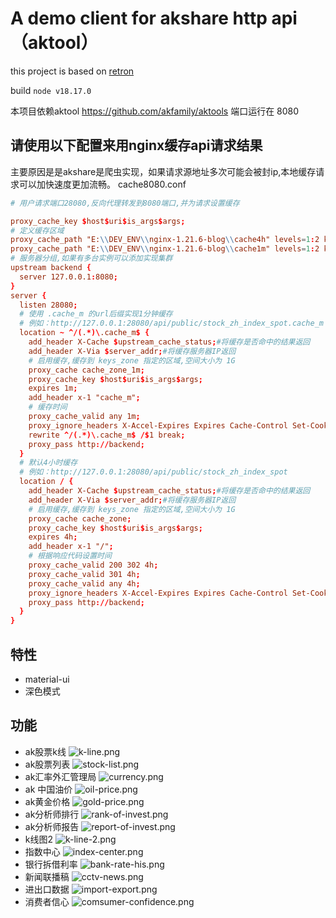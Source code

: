 # A demo client for akshare http api（aktool）

this project is based on [retron](https://github.com/jooy2/retron)

build `node v18.17.0`

本项目依赖aktool https://github.com/akfamily/aktools 端口运行在 8080

## 请使用以下配置来用nginx缓存api请求结果

主要原因是是akshare是爬虫实现，如果请求源地址多次可能会被封ip,本地缓存请求可以加快速度更加流畅。
cache8080.conf

```conf
# 用户请求端口28080,反向代理转发到8080端口,并为请求设置缓存

proxy_cache_key $host$uri$is_args$args;
# 定义缓存区域
proxy_cache_path "E:\\DEV_ENV\\nginx-1.21.6-blog\\cache4h" levels=1:2 keys_zone=cache_zone:256m max_size=2G inactive=4h use_temp_path=off;
proxy_cache_path "E:\\DEV_ENV\\nginx-1.21.6-blog\\cache1m" levels=1:2 keys_zone=cache_zone_1m:256m max_size=2G inactive=1m use_temp_path=off;
# 服务器分组,如果有多台实例可以添加实现集群
upstream backend {
  server 127.0.0.1:8080;
}
server {
  listen 28080;
  # 使用 .cache_m 的url后缀实现1分钟缓存
  # 例如：http://127.0.0.1:28080/api/public/stock_zh_index_spot.cache_m
  location ~ ^/(.*)\.cache_m$ {
    add_header X-Cache $upstream_cache_status;#将缓存是否命中的结果返回
    add_header X-Via $server_addr;#将缓存服务器IP返回
    # 启用缓存,缓存到 keys_zone 指定的区域,空间大小为 1G
    proxy_cache cache_zone_1m;
    proxy_cache_key $host$uri$is_args$args;
    expires 1m;
    add_header x-1 "cache_m";
    # 缓存时间
    proxy_cache_valid any 1m;
    proxy_ignore_headers X-Accel-Expires Expires Cache-Control Set-Cookie;
    rewrite ^/(.*)\.cache_m$ /$1 break;
    proxy_pass http://backend;
  }
  # 默认4小时缓存
  # 例如：http://127.0.0.1:28080/api/public/stock_zh_index_spot
  location / {
    add_header X-Cache $upstream_cache_status;#将缓存是否命中的结果返回
    add_header X-Via $server_addr;#将缓存服务器IP返回
    # 启用缓存,缓存到 keys_zone 指定的区域,空间大小为 1G
    proxy_cache cache_zone;
    proxy_cache_key $host$uri$is_args$args;
    expires 4h;
    add_header x-1 "/";
    # 根据响应代码设置时间
    proxy_cache_valid 200 302 4h;
    proxy_cache_valid 301 4h;
    proxy_cache_valid any 4h;
    proxy_ignore_headers X-Accel-Expires Expires Cache-Control Set-Cookie;
    proxy_pass http://backend;
  }
}
```

## 特性

- material-ui
- 深色模式

## 功能

- ak股票k线
  ![k-line.png](docs%2Fimg%2Fk-line.png)
- ak股票列表
  ![stock-list.png](docs%2Fimg%2Fstock-list.png)
- ak汇率外汇管理局
  ![currency.png](docs%2Fimg%2Fcurrency.png)
- ak 中国油价
  ![oil-price.png](docs%2Fimg%2Foil-price.png)
- ak黄金价格
  ![gold-price.png](docs%2Fimg%2Fgold-price.png)
- ak分析师排行
  ![rank-of-invest.png](docs%2Fimg%2Frank-of-invest.png)
- ak分析师报告
  ![report-of-invest.png](docs%2Fimg%2Freport-of-invest.png)
- k线图2
  ![k-line-2.png](docs%2Fimg%2Fk-line-2.png)
- 指数中心
  ![index-center.png](docs%2Fimg%2Findex-center.png)
- 银行拆借利率
  ![bank-rate-his.png](docs%2Fimg%2Fbank-rate-his.png)
- 新闻联播稿
  ![cctv-news.png](docs%2Fimg%2Fcctv-news.png)
- 进出口数据
  ![import-export.png](docs%2Fimg%2Fimport-export.png)
- 消费者信心
  ![comsumer-confidence.png](docs%2Fimg%2Fcomsumer-confidence.png)
